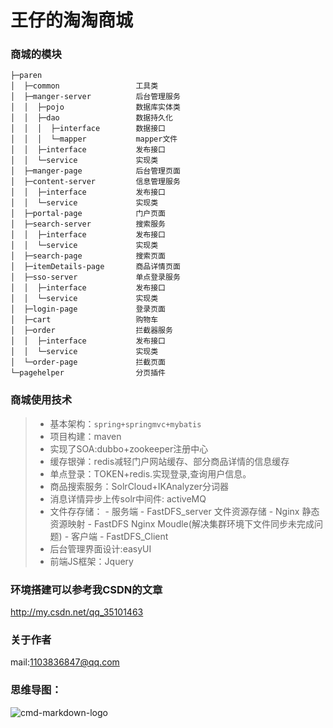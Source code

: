 王仔的淘淘商城
==========

### 商城的模块


```
├─paren
│  ├─common                 工具类
│  ├─manger-server          后台管理服务
│  │  ├─pojo                数据库实体类
│  │  ├─dao                 数据持久化
│  │  │  ├─interface        数据接口
│  │  │  └─mapper           mapper文件
│  │  ├─interface           发布接口
│  │  └─service             实现类
│  ├─manger-page            后台管理页面
│  ├─content-server         信息管理服务
│  │  ├─interface           发布接口
│  │  └─service             实现类
│  ├─portal-page            门户页面
│  ├─search-server          搜索服务
│  │  ├─interface           发布接口
│  │  └─service             实现类
│  ├─search-page            搜索页面
│  ├─itemDetails-page       商品详情页面
│  ├─sso-server             单点登录服务
│  │  ├─interface           发布接口
│  │  └─service             实现类
│  ├─login-page             登录页面
│  ├─cart                   购物车
│  ├─order                  拦截器服务
│  │  ├─interface           发布接口
│  │  └─service             实现类
│  └─order-page             拦截页面
└─pagehelper                分页插件
```


### 商城使用技术


> - 基本架构：`spring+springmvc+mybatis`
> - 项目构建：maven
> - 实现了SOA:dubbo+zookeeper注册中心
> - 缓存银弹：redis减轻门户网站缓存、部分商品详情的信息缓存
> - 单点登录：TOKEN+redis.实现登录,查询用户信息。
> - 商品搜索服务：SolrCloud+IKAnalyzer分词器
> - 消息详情异步上传solr中间件: activeMQ
> - 文件存存储：
        - 服务端
             - FastDFS_server 文件资源存储
             - Nginx 静态资源映射
             - FastDFS Nginx Moudle(解决集群环境下文件同步未完成问题)
        - 客户端
             - FastDFS_Client
> - 后台管理界面设计:easyUI
> - 前端JS框架：Jquery

### 环境搭建可以参考我CSDN的文章
http://my.csdn.net/qq_35101463

### 关于作者
mail:1103836847@qq.com

### 思维导图：
![cmd-markdown-logo](http://118.31.42.117/group1/M00/00/00/rBBSRFpnNhOACgKrAAGp0K_22DU094.png)

